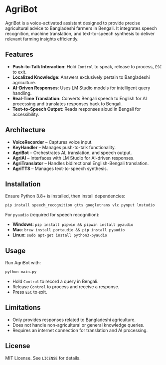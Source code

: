 # AgriBot

AgriBot is a voice-activated assistant designed to provide precise agricultural advice to Bangladeshi farmers in Bengali. It integrates speech recognition, machine translation, and text-to-speech synthesis to deliver relevant farming insights efficiently.

## Features

- **Push-to-Talk Interaction**: Hold `Control` to speak, release to process, `ESC` to exit.
- **Localized Knowledge**: Answers exclusively pertain to Bangladeshi agriculture.
- **AI-Driven Responses**: Uses LM Studio models for intelligent query handling.
- **Real-Time Translation**: Converts Bengali speech to English for AI processing and translates responses back to Bengali.
- **Text-to-Speech Output**: Reads responses aloud in Bengali for accessibility.

## Architecture

- **VoiceRecorder** – Captures voice input.
- **KeyHandler** – Manages push-to-talk functionality.
- **AgriBot** – Orchestrates AI, translation, and speech output.
- **AgriAI** – Interfaces with LM Studio for AI-driven responses.
- **AgriTranslator** – Handles bidirectional English-Bengali translation.
- **AgriTTS** – Manages text-to-speech synthesis.

## Installation

Ensure Python 3.8+ is installed, then install dependencies:

```sh
pip install speech_recognition gtts googletrans vlc pynput lmstudio
```

For `pyaudio` (required for speech recognition):

- **Windows**: `pip install pipwin && pipwin install pyaudio`
- **Mac**: `brew install portaudio && pip install pyaudio`
- **Linux**: `sudo apt-get install python3-pyaudio`

## Usage

Run AgriBot with:

```sh
python main.py
```

- Hold `Control` to record a query in Bengali.
- Release `Control` to process and receive a response.
- Press `ESC` to exit.

## Limitations

- Only provides responses related to Bangladeshi agriculture.
- Does not handle non-agricultural or general knowledge queries.
- Requires an internet connection for translation and AI processing.

## License

MIT License. See `LICENSE` for details.
